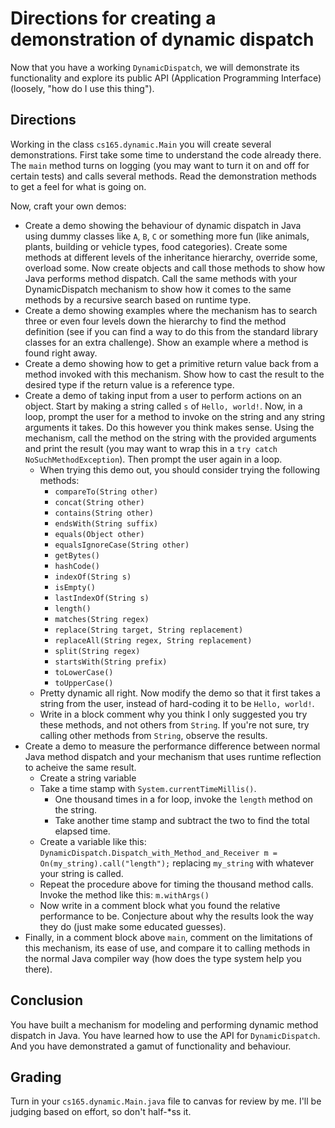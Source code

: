 # Directions for creating a demonstration of dynamic dispatch

Now that you have a working `DynamicDispatch`, we will demonstrate its functionality and explore its public API (Application Programming Interface) (loosely, "how do I use this thing").

## Directions

Working in the class `cs165.dynamic.Main` you will create several demonstrations. First take some time to understand the code already there. The `main` method turns on logging (you may want to turn it on and off for certain tests) and calls several methods. Read the demonstration methods to get a feel for what is going on.

Now, craft your own demos:

* Create a demo showing the behaviour of dynamic dispatch in Java using dummy classes like `A`, `B`, `C` or something more fun (like animals, plants, building or vehicle types, food categories). Create some methods at different levels of the inheritance hierarchy, override some, overload some. Now create objects and call those methods to show how Java performs method dispatch. Call the same methods with your DynamicDispatch mechanism to show how it comes to the same methods by a recursive search based on runtime type.
* Create a demo showing examples where the mechanism has to search three or even four levels down the hierarchy to find the method definition (see if you can find a way to do this from the standard library classes for an extra challenge). Show an example where a method is found right away.
* Create a demo showing how to get a primitive return value back from a method invoked with this mechanism. Show how to cast the result to the desired type if the return value is a reference type.
* Create a demo of taking input from a user to perform actions on an object. Start by making a string called `s` of `Hello, world!`. Now, in a loop, prompt the user for a method to invoke on the string and any string arguments it takes. Do this however you think makes sense. Using the mechanism, call the method on the string with the provided arguments and print the result (you may want to wrap this in a `try catch NoSuchMethodException`). Then prompt the user again in a loop.
   * When trying this demo out, you should consider trying the following methods:
      * `compareTo(String other)`
      * `concat(String other)`
      * `contains(String other)`
      * `endsWith(String suffix)`
      * `equals(Object other)`
      * `equalsIgnoreCase(String other)`
      * `getBytes()`
      * `hashCode()`
      * `indexOf(String s)`
      * `isEmpty()`
      * `lastIndexOf(String s)`
      * `length()`
      * `matches(String regex)`
      * `replace(String target, String replacement)`
      * `replaceAll(String regex, String replacement)`
      * `split(String regex)`
      * `startsWith(String prefix)`
      * `toLowerCase()`
      * `toUpperCase()`
   * Pretty dynamic all right. Now modify the demo so that it first takes a string from the user, instead of hard-coding it to be `Hello, world!`.
   * Write in a block comment why you think I only suggested you try these methods, and not others from `String`. If you're not sure, try calling other methods from `String`, observe the results.
* Create a demo to measure the performance difference between normal Java method dispatch and your mechanism that uses runtime reflection to acheive the same result.
   * Create a string variable
   * Take a time stamp with `System.currentTimeMillis()`.
      * One thousand times in a for loop, invoke the `length` method on the string.
      * Take another time stamp and subtract the two to find the total elapsed time.
   * Create a variable like this: `DynamicDispatch.Dispatch_with_Method_and_Receiver m = On(my_string).call("length");` replacing `my_string` with whatever your string is called.
   * Repeat the procedure above for timing the thousand method calls. Invoke the method like this: `m.withArgs()`
   * Now write in a comment block what you found the relative performance to be. Conjecture about why the results look the way they do (just make some educated guesses).
* Finally, in a comment block above `main`, comment on the limitations of this mechanism, its ease of use, and compare it to calling methods in the normal Java compiler way (how does the type system help you there).

## Conclusion

You have built a mechanism for modeling and performing dynamic method dispatch in Java. You have learned how to use the API for `DynamicDispatch`. And you have demonstrated a gamut of functionality and behaviour.

## Grading

Turn in your `cs165.dynamic.Main.java` file to canvas for review by me. I'll be judging based on effort, so don't half-*ss it.
